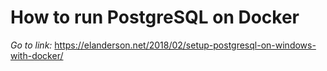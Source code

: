 # How to run PostgreSQL on Docker

*Go to link:* https://elanderson.net/2018/02/setup-postgresql-on-windows-with-docker/
